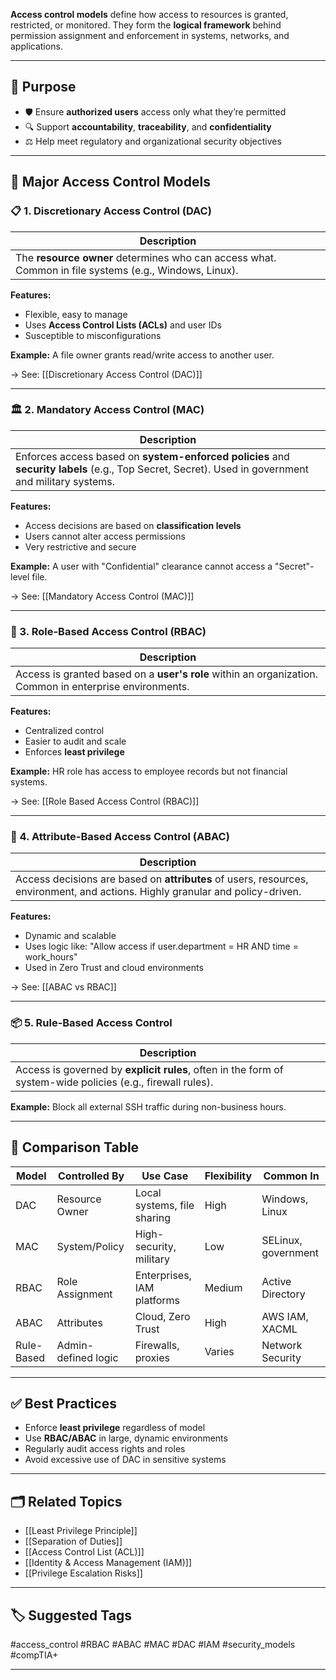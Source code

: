 **Access control models** define how access to resources is granted, restricted, or monitored. They form the **logical framework** behind permission assignment and enforcement in systems, networks, and applications.

---

## 🎯 Purpose

- 🛡️ Ensure **authorized users** access only what they’re permitted
- 🔍 Support **accountability**, **traceability**, and **confidentiality**
- ⚖️ Help meet regulatory and organizational security objectives

---

## 🧱 Major Access Control Models

### 📋 1. **Discretionary Access Control (DAC)**

| Description |
|-------------|
| The **resource owner** determines who can access what. Common in file systems (e.g., Windows, Linux). |

**Features:**
- Flexible, easy to manage
- Uses **Access Control Lists (ACLs)** and user IDs
- Susceptible to misconfigurations

**Example:** A file owner grants read/write access to another user.

→ See: [[Discretionary Access Control (DAC)]]

---

### 🏛 2. **Mandatory Access Control (MAC)**

| Description |
|-------------|
| Enforces access based on **system-enforced policies** and **security labels** (e.g., Top Secret, Secret). Used in government and military systems. |

**Features:**
- Access decisions are based on **classification levels**
- Users cannot alter access permissions
- Very restrictive and secure

**Example:** A user with "Confidential" clearance cannot access a "Secret"-level file.

→ See: [[Mandatory Access Control (MAC)]]

---

### 👥 3. **Role-Based Access Control (RBAC)**

| Description |
|-------------|
| Access is granted based on a **user's role** within an organization. Common in enterprise environments. |

**Features:**
- Centralized control
- Easier to audit and scale
- Enforces **least privilege**

**Example:** HR role has access to employee records but not financial systems.

→ See: [[Role Based Access Control (RBAC)]]

---

### 🔧 4. **Attribute-Based Access Control (ABAC)**

| Description |
|-------------|
| Access decisions are based on **attributes** of users, resources, environment, and actions. Highly granular and policy-driven. |

**Features:**
- Dynamic and scalable
- Uses logic like: "Allow access if user.department = HR AND time = work_hours"
- Used in Zero Trust and cloud environments

→ See: [[ABAC vs RBAC]]

---

### 📦 5. **Rule-Based Access Control**

| Description |
|-------------|
| Access is governed by **explicit rules**, often in the form of system-wide policies (e.g., firewall rules). |

**Example:** Block all external SSH traffic during non-business hours.

---

## 🧠 Comparison Table

| Model | Controlled By | Use Case | Flexibility | Common In |
|-------|----------------|----------|-------------|-----------|
| DAC   | Resource Owner | Local systems, file sharing | High | Windows, Linux |
| MAC   | System/Policy   | High-security, military     | Low  | SELinux, government |
| RBAC  | Role Assignment | Enterprises, IAM platforms  | Medium | Active Directory |
| ABAC  | Attributes       | Cloud, Zero Trust           | High | AWS IAM, XACML |
| Rule-Based | Admin-defined logic | Firewalls, proxies | Varies | Network Security |

---

## ✅ Best Practices

- Enforce **least privilege** regardless of model
- Use **RBAC/ABAC** in large, dynamic environments
- Regularly audit access rights and roles
- Avoid excessive use of DAC in sensitive systems

---

## 🗂 Related Topics

- [[Least Privilege Principle]]
- [[Separation of Duties]]
- [[Access Control List (ACL)]]
- [[Identity & Access Management (IAM)]]
- [[Privilege Escalation Risks]]

---

## 🏷 Suggested Tags

#access_control #RBAC #ABAC #MAC #DAC #IAM #security_models #compTIA+

---
